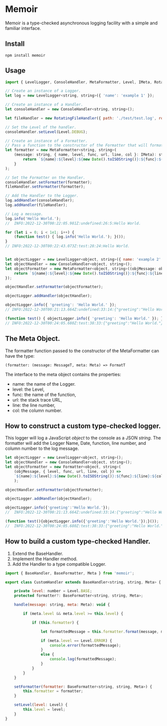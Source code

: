 # Memoir

Memoir is a type-checked asynchronous logging facility with a simple and familiar interface.

## Install

```
npm install memoir
```

## Usage

```js
import { LevelLogger, ConsoleHandler, MetaFormatter, Level, IMeta, RotatingFileHandler } from 'memoir';

// Create an instance of a Logger.
let log = new LevelLogger<string, string>({ 'name': 'example 1' });

// Create an instance of a Handler.
let consoleHandler = new ConsoleHandler<string, string>();

let fileHandler = new RotatingFileHandler({ path: './test/test.log', rotations: 5, bytes: 10e3 });

// Set the Level of the handler.
consoleHandler.setLevel(Level.DEBUG);

// Create an instance of a Formatter.
// Pass a function to the constructor of the Formatter that will format the message and add metadata.
let formatter = new MetaFormatter<string, string>(
    (message: string, { name, level, func, url, line, col }: IMeta): string => {
        return `${name}:${level}:${new Date().toISOString()}:${func}:${line}:${col}:${message}`
    }
);

// Set the Formatter on the Handler.
consoleHandler.setFormatter(formatter);
fileHandler.setFormatter(formatter);

// Add the Handler to the Logger.
log.addHandler(consoleHandler);
log.addHandler(fileHandler);

// Log a message.
log.info('Hello World.');
//  INFO:2022-12-30T00:22:05.981Z:undefined:26:5:Hello World.

for (let i = 0; i < 1e1; i++) {
    (function test() { log.info('Hello World.'); }());
}
// INFO:2022-12-30T00:22:43.073Z:test:28:24:Hello World.


let objectLogger = new LevelLogger<object, string>({ name: 'example 2' });
let objectHandler = new ConsoleHandler<object, string>();
let objectFormatter = new MetaFormatter<object, string>((objMessage: object, { name, level, func, url, line, col }: IMeta) => {
    return `${name}:${level}:${new Date().toISOString()}:${func}:${line}:${col}:${JSON.stringify(objMessage)}`
});

objectHandler.setFormatter(objectFormatter);

objectLogger.addHandler(objectHandler);

objectLogger.info({ 'greeting': 'Hello World.' });
// INFO:2022-12-30T00:21:13.664Z:undefined:33:14:{"greeting":"Hello World."}

(function test() { objectLogger.info({ 'greeting': 'Hello World.' }); }());
// INFO:2022-12-30T00:24:05.680Z:test:38:33:{"greeting":"Hello World."}

```

## The Meta Object.

The formatter function passed to the constructor of the MetaFormatter can have the type:

`(formatter: (message: MessageT, meta: Meta) => FormatT`

The interface to the meta object contains the properties:
* name: the name of the Logger.
* level: the Level, 
* func: the name of the function, 
* url: the stack trace URL,
* line: the line number,
* col: the column number. 

## How to construct a custom type-checked logger.

This logger will log a JavaScript *object* to the console as a JSON *string*.  The formatter will add the Logger Name, Date, function, line number, and column number to the log message.

```js
let objectLogger = new LevelLogger<object, string>();
let objectHandler = new ConsoleHandler<object, string>();
let objectFormatter = new Formatter<object, string>(
    (objMessage, { level, func, url, line, col }) => 
    `${name}:${level}:${new Date().toISOString()}:${func}:${line}:${col}:${JSON.stringify(objMessage)}`
    );

objectHandler.setFormatter(objectFormatter);

objectLogger.addHandler(objectHandler);

objectLogger.info({'greeting':'Hello World.'}); 
//  INFO:2022-12-30T00:21:13.664Z:undefined:33:14:{"greeting":"Hello World."}

(function test(){objectLogger.info({'greeting':'Hello World.'});}());
//  INFO:2022-12-30T00:24:05.680Z:test:38:33:{"greeting":"Hello World."}
```

## How to build a custom type-checked Handler.

1. Extend the BaseHandler.
2. Implement the Handler method.
3. Add the Handler to a type compatible Logger.

```js
import { BaseHandler, BaseFormatter, Meta } from 'memoir';

export class CustomHandler extends BaseHandler<string, string, Meta> {

    private level: number = Level.BASE;
    protected formatter?: BaseFormatter<string, string, Meta>;

    handle(message: string, meta: Meta): void {

        if (meta.level && meta.level >= this.level) {

            if (this.formatter) {

                let formattedMessage = this.formatter.format(message, meta);

                if (meta.level == Level.ERROR) {
                    console.error(formattedMessage);
                }
                else {
                    console.log(formattedMessage);
                }
            }
        }
    }

    setFormatter(formatter: BaseFormatter<string, string, Meta>) {
        this.formatter = formatter;
    }

    setLevel(level: Level) {
        this.level = level;
    }
}
```
